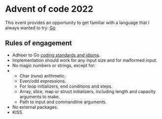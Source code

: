 # Advent of code 2022
This event provides an opportunity to get familiar with a language that I always wanted to try: [Go](https://go.dev/)

## Rules of engagement
- Adheer to Go [coding standards and idioms](https://google.github.io/styleguide/go/).
- Implementation should work for any input size and for malformed input.
- No magic numbers or strings, except for:
- - Char (rune) arithmetic.
  - Even/odd expressions.
  - For loop initializers, end conditions and steps.
  - Array, slice, map or struct initializers, including length and capacity arguments to make.
  - Path to input and commandline arguments.
- No external packages.
- KISS.
